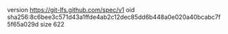 version https://git-lfs.github.com/spec/v1
oid sha256:8c6bee3c571d43a1ffde4ab2c12dec85dd6b448a0e020a40bcabc7f5f65a029d
size 622
